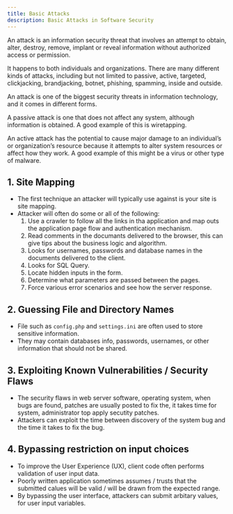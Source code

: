 ```yaml
---
title: Basic Attacks
description: Basic Attacks in Software Security
---
```


An attack is an information security threat that involves an attempt to obtain, alter, destroy, remove, implant or reveal information without authorized access or permission. 

It happens to both individuals and organizations. There are many different kinds of attacks, including but not limited to passive, active, targeted, clickjacking, brandjacking, botnet, phishing, spamming, inside and outside.

An attack is one of the biggest security threats in information technology, and it comes in different forms. 

A passive attack is one that does not affect any system, although information is obtained. 
A good example of this is wiretapping. 

An active attack has the potential to cause major damage to an individual’s or organization’s resource because it attempts to alter system resources or affect how they work.
A good example of this might be a virus or other type of malware. 

## 1. Site Mapping
- The first technique an attacker will typically use against is your site is site mapping.
- Attacker will often do some or all of the following:
  1. Use a crawler to follow all the links in tha application and map outs the application page flow and authentication mechanism.
  2. Read comments in the documants delivered to the browser, this can give tips about the business logic and algorithm.
  3. Looks for usernames, passwords and database names in the documents delivered to the client.
  4. Looks for SQL Query.
  5. Locate hidden inputs in the form.
  6. Determine what parameters are passed between the pages.
  7. Force various error scenarios and see how the server response.

## 2. Guessing File and Directory Names
- File such as `config.php` and `settings.ini` are often used to store sensitive information.
- They may contain databases info, passwords, usernames, or other information that should not be shared.

## 3. Exploiting Known Vulnerabilities / Security Flaws
- The security flaws in web server software, operating system, when bugs are found, patches are usually posted to fix the, it takes time for system, administrator top apply secutity patches.
- Attackers can exploit the time between discovery of the system bug and the time it takes to fix the bug.


## 4. Bypassing restriction on input choices
- To improve the User Experience (UX), client code often performs validation of user input data.
- Poorly written application sometimes assumes / trusts that the submitted calues will be valid / will be drawn from the expected range.
- By bypassing the user interface, attackers can submit arbitary values, for user input variables.

